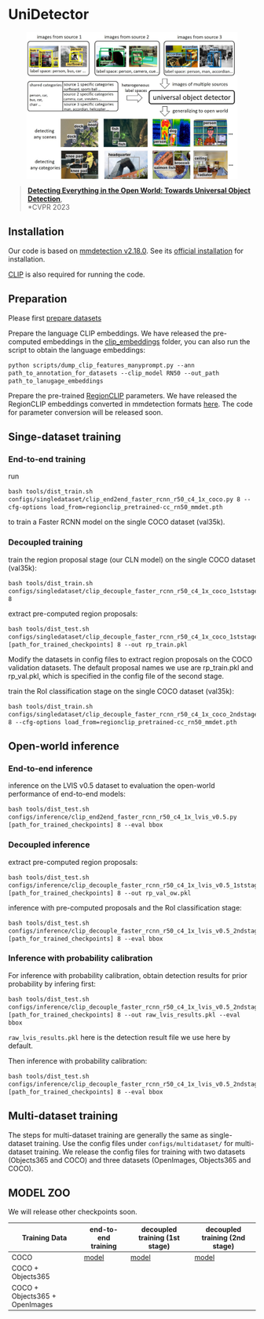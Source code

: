 # UniDetector

<p align="center"> <img src='docs/universal.jpg' align="center" height="300px"> </p>

> [**Detecting Everything in the Open World: Towards Universal Object Detection**](https://arxiv.org/abs/2303.11749),        
> *CVPR 2023

## Installation

Our code is based on [mmdetection v2.18.0](https://github.com/open-mmlab/mmdetection/tree/v2.18.0). See its [official installation](https://github.com/open-mmlab/mmdetection/blob/v2.18.0/docs/get_started.md) for installation.

[CLIP](https://github.com/openai/CLIP) is also required for running the code.

## Preparation

Please first [prepare datasets](docs/datasets.md)

Prepare the language CLIP embeddings. We have released the pre-computed embeddings in the [clip_embeddings](clip_embeddings/) folder, you can also run the script to obtain the language embeddings:
~~~
python scripts/dump_clip_features_manyprompt.py --ann path_to_annotation_for_datasets --clip_model RN50 --out_path path_to_lanugage_embeddings
~~~

Prepare the pre-trained [RegionCLIP](https://github.com/microsoft/RegionCLIP) parameters. We have released the RegionCLIP embeddings converted in mmdetection formats [here](https://drive.google.com/file/d/1icKGFMQRHZpKhjl-YwN-389w2jx6siR2/view?usp=sharing). The code for parameter conversion will be released soon.


## Singe-dataset training

### End-to-end training

run
~~~
bash tools/dist_train.sh configs/singledataset/clip_end2end_faster_rcnn_r50_c4_1x_coco.py 8 --cfg-options load_from=regionclip_pretrained-cc_rn50_mmdet.pth
~~~
to train a Faster RCNN model on the single COCO dataset (val35k).

### Decoupled training

train the region proposal stage (our CLN model) on the single COCO dataset (val35k):
~~~
bash tools/dist_train.sh configs/singledataset/clip_decouple_faster_rcnn_r50_c4_1x_coco_1ststage.py 8
~~~

extract pre-computed region proposals:
~~~
bash tools/dist_test.sh configs/singledataset/clip_decouple_faster_rcnn_r50_c4_1x_coco_1ststage.py [path_for_trained_checkpoints] 8 --out rp_train.pkl
~~~
Modify the datasets in config files to extract region proposals on the COCO validation datasets. The default proposal names we use are rp_train.pkl and rp_val.pkl, which is specified in the config file of the second stage.

train the RoI classification stage on the single COCO dataset (val35k):
~~~
bash tools/dist_train.sh configs/singledataset/clip_decouple_faster_rcnn_r50_c4_1x_coco_2ndstage.py 8 --cfg-options load_from=regionclip_pretrained-cc_rn50_mmdet.pth
~~~

## Open-world inference

### End-to-end inference

inference on the LVIS v0.5 dataset to evaluation the open-world performance of end-to-end models:
~~~
bash tools/dist_test.sh configs/inference/clip_end2end_faster_rcnn_r50_c4_1x_lvis_v0.5.py [path_for_trained_checkpoints] 8 --eval bbox
~~~

### Decoupled inference

extract pre-computed region proposals:
~~~
bash tools/dist_test.sh configs/inference/clip_decouple_faster_rcnn_r50_c4_1x_lvis_v0.5_1ststage.py [path_for_trained_checkpoints] 8 --out rp_val_ow.pkl
~~~

inference with pre-computed proposals and the RoI classification stage:
~~~
bash tools/dist_test.sh configs/inference/clip_decouple_faster_rcnn_r50_c4_1x_lvis_v0.5_2ndstage.py [path_for_trained_checkpoints] 8 --eval bbox
~~~

### Inference with probability calibration

For inference with probability calibration, obtain detection results for prior probability by infering first:
~~~
bash tools/dist_test.sh configs/inference/clip_decouple_faster_rcnn_r50_c4_1x_lvis_v0.5_2ndstage.py [path_for_trained_checkpoints] 8 --out raw_lvis_results.pkl --eval bbox
~~~

`raw_lvis_results.pkl` here is the detection result file we use here by default.

Then inference with probability calibration:
~~~
bash tools/dist_test.sh configs/inference/clip_decouple_faster_rcnn_r50_c4_1x_lvis_v0.5_2ndstage_withcalibration.py [path_for_trained_checkpoints] 8 --eval bbox
~~~


## Multi-dataset training

The steps for multi-dataset training are generally the same as single-dataset training. Use the config files under `configs/multidataset/` for multi-dataset training. We release the config files for training with two datasets (Objects365 and COCO) and three datasets (OpenImages, Objects365 and COCO). 

## MODEL ZOO

We will release other checkpoints soon.

|Training Data                  |  end-to-end training | decoupled training (1st stage)  | decoupled training (2nd stage)  |
|-------------------------------|----------------------|-----------------|----------|
|COCO                           | [model](https://drive.google.com/file/d/1zKjKO_jSMQmIu5qNuQwyKohKDdCJ7tnG/view?usp=sharing)              |  [model](https://drive.google.com/file/d/1zAvoPx5btVug64Zz_9-VNtp6OzyYLt_d/view?usp=sharing) |   [model](https://drive.google.com/file/d/1I__-S-FzvLM2ToxenSzESe4MAy3mATK7/view?usp=sharing)     |
|COCO + Objects365              |                |          |          |
|COCO + Objects365 + OpenImages |                 |         |          |
